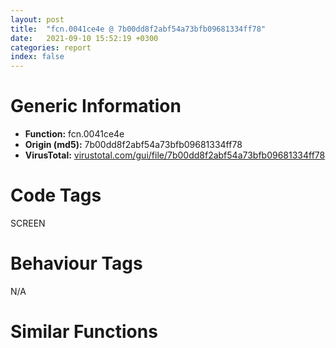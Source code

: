 ```yaml
---
layout: post
title:  "fcn.0041ce4e @ 7b00dd8f2abf54a73bfb09681334ff78"
date:   2021-09-10 15:52:19 +0300
categories: report
index: false
---
```


# Generic Information
- **Function:** fcn.0041ce4e
- **Origin (md5):** 7b00dd8f2abf54a73bfb09681334ff78
- **VirusTotal:** [virustotal.com/gui/file/7b00dd8f2abf54a73bfb09681334ff78][virustotal_ref]

# Code Tags
<span class="tag" id="SCREEN">SCREEN</span>


# Behaviour Tags
<span class="bhv-tag" id="na">N/A</span>

# Similar Functions
<script type="text/javascript" src="https://www.gstatic.com/charts/loader.js"></script>
<script type="text/javascript">

    google.charts.load('current', {'packages':['corechart']});
    google.charts.setOnLoadCallback(drawChart);

    function drawChart() {
    var data = new google.visualization.DataTable();
        data.addColumn('number', 'X');
        data.addColumn('number', 'Y');
        data.addColumn({type: 'string', role: 'tooltip', 'p': {'html': true}});
        data.addColumn({'type': 'string', 'role': 'style'});
        
        data.addRows([
    [-64.9297103881836, 6.895746231079102, '<b><a href="/report/fcn.0041ce4e@7b00dd8f2abf54a73bfb09681334ff78">fcn.0041ce4e</a><br>@7b00dd8f2abf54a73bfb09681334ff78</b><br>push 4<br>mov eax, 0x44fdd9<br>call fcn.004377ae<br>mov esi, ecx<br>mov dword[ebp-0x10], esi<br>mov dword[esi], vtable.CClientDC.0<br>and dword[ebp-4], 0<br>call fcn.0041cdb0<br>push eax<br>push dword[esi+0x10]<br>call dword[sym.imp.USER32.dll_ReleaseDC]<br>or dword[ebp-4], 0xffffffff<br>mov ecx, esi<br>call fcn.0041cde1<br>call fcn.0043784d<br>ret <br><eoc> ', 'point { fill-color: #e0440e; }'],
[69.85443878173828, -3.513312339782715, '<b><a href="/report/fcn.1000973b@481b545f5c18f2fce1caac67ddc419e8">fcn.1000973b</a><br>@481b545f5c18f2fce1caac67ddc419e8</b><br>push 4<br>mov eax, 0x1004d787<br>call fcn.1002289a<br>mov esi, ecx<br>mov dword[ebp-0x10], esi<br>mov dword[esi], vtable.CWindowDC.0<br>and dword[ebp-4], 0<br>call fcn.100095f8<br>push eax<br>push dword[esi+0x10]<br>call dword[sym.imp.USER32.dll_ReleaseDC]<br>or dword[ebp-4], 0xffffffff<br>mov ecx, esi<br>call fcn.1000963f<br>call fcn.10022972<br>ret <br><eoc> ', 'null'],
[-56.13117980957031, -52.58503723144531, '<b><a href="/report/fcn.0055bd5a@c60344b51fa39a329b92557d24ff7670">fcn.0055bd5a</a><br>@c60344b51fa39a329b92557d24ff7670</b><br>push 4<br>mov eax, 0x5a4487<br>call fcn.0057a5e0<br>mov esi, ecx<br>mov dword[ebp-0x10], esi<br>mov dword[esi], vtable.CClientDC.0<br>and dword[ebp-4], 0<br>call fcn.0055bcba<br>push eax<br>push dword[esi+0x10]<br>call dword[sym.imp.USER32.dll_ReleaseDC]<br>or dword[ebp-4], 0xffffffff<br>mov ecx, esi<br>call fcn.0055bced<br>call fcn.0057a6b8<br>ret <br><eoc> ', 'null'],
[51.780677795410156, -60.906700134277344, '<b><a href="/report/fcn.10017159@e5d49e0823e602f2ee948ac39d32c1eb">fcn.10017159</a><br>@e5d49e0823e602f2ee948ac39d32c1eb</b><br>push 4<br>mov eax, 0x1013b29b<br>call fcn.10124124<br>mov esi, ecx<br>mov dword[ebp-0x10], esi<br>mov dword[esi], vtable.CClientDC.0<br>and dword[ebp-4], 0<br>call fcn.10017b27<br>push eax<br>push dword[esi+0x10]<br>call dword[sym.imp.USER32.dll_ReleaseDC]<br>or dword[ebp-4], 0xffffffff<br>mov ecx, esi<br>call fcn.10017194<br>call fcn.101240f2<br>ret <br><eoc> ', 'null'],
[-23.839962005615234, 50.91566848754883, '<b><a href="/report/fcn.0055bde9@c60344b51fa39a329b92557d24ff7670">fcn.0055bde9</a><br>@c60344b51fa39a329b92557d24ff7670</b><br>push 4<br>mov eax, 0x5a4487<br>call fcn.0057a5e0<br>mov esi, ecx<br>mov dword[ebp-0x10], esi<br>mov dword[esi], vtable.CWindowDC.0<br>and dword[ebp-4], 0<br>call fcn.0055bcba<br>push eax<br>push dword[esi+0x10]<br>call dword[sym.imp.USER32.dll_ReleaseDC]<br>or dword[ebp-4], 0xffffffff<br>mov ecx, esi<br>call fcn.0055bced<br>call fcn.0057a6b8<br>ret <br><eoc> ', 'null'],
[36.086246490478516, 46.211917877197266, '<b><a href="/report/fcn.0041cedd@7b00dd8f2abf54a73bfb09681334ff78">fcn.0041cedd</a><br>@7b00dd8f2abf54a73bfb09681334ff78</b><br>push 4<br>mov eax, 0x44fdd9<br>call fcn.004377ae<br>mov esi, ecx<br>mov dword[ebp-0x10], esi<br>mov dword[esi], vtable.CWindowDC.0<br>and dword[ebp-4], 0<br>call fcn.0041cdb0<br>push eax<br>push dword[esi+0x10]<br>call dword[sym.imp.USER32.dll_ReleaseDC]<br>or dword[ebp-4], 0xffffffff<br>mov ecx, esi<br>call fcn.0041cde1<br>call fcn.0043784d<br>ret <br><eoc> ', 'null'],
[1.173323154449463, -13.76591682434082, '<b><a href="/report/fcn.100096ac@481b545f5c18f2fce1caac67ddc419e8">fcn.100096ac</a><br>@481b545f5c18f2fce1caac67ddc419e8</b><br>push 4<br>mov eax, 0x1004d741<br>call fcn.1002289a<br>mov esi, ecx<br>mov dword[ebp-0x10], esi<br>mov dword[esi], vtable.CClientDC.0<br>and dword[ebp-4], 0<br>call fcn.100095f8<br>push eax<br>push dword[esi+0x10]<br>call dword[sym.imp.USER32.dll_ReleaseDC]<br>or dword[ebp-4], 0xffffffff<br>mov ecx, esi<br>call fcn.1000963f<br>call fcn.10022972<br>ret <br><eoc> ', 'null'],
[-4.17029333114624, -82.98626708984375, '<b><a href="/report/fcn.100172c3@e5d49e0823e602f2ee948ac39d32c1eb">fcn.100172c3</a><br>@e5d49e0823e602f2ee948ac39d32c1eb</b><br>push 4<br>mov eax, 0x1013b29b<br>call fcn.10124124<br>mov esi, ecx<br>mov dword[ebp-0x10], esi<br>mov dword[esi], vtable.CWindowDC.0<br>and dword[ebp-4], 0<br>call fcn.10017b27<br>push eax<br>push dword[esi+0x10]<br>call dword[sym.imp.USER32.dll_ReleaseDC]<br>or dword[ebp-4], 0xffffffff<br>mov ecx, esi<br>call fcn.10017194<br>call fcn.101240f2<br>ret <br><eoc> ', 'null'],

        ]);

    var options = {
        title: 'Similarity Plot',
        legend: 'none',
        colors: ['#dedbd9', '#e6693e', '#ec8f6e', '#f3b49f', '#f6c7b6'],
        tooltip: {isHtml: true, trigger: 'both'},
        explorer: {
        actions: ["dragToZoom", "rightClickToReset"],
        },
        chartArea: {
        width: '80%',
        height: '80%'
        },
        width: '100%',
        height: '100%'
    };

    var chart = new google.visualization.ScatterChart(document.getElementById('chart_div'));

    chart.draw(data, options);
    }
    
</script>


<div id="chart_div" style="width: 100%px; height: 100%;"></div>

# Disassembled Code
{% highlight nasm %}

push 4
mov eax, 0x44fdd9
call fcn.004377ae
mov esi, ecx
mov dword[ebp-0x10], esi
mov dword[esi], vtable.CClientDC.0
and dword[ebp-4], 0
call fcn.0041cdb0
push eax
push dword[esi+0x10]
call dword[sym.imp.USER32.dll_ReleaseDC]
or dword[ebp-4], 0xffffffff
mov ecx, esi
call fcn.0041cde1
call fcn.0043784d
ret

{% endhighlight %}

[virustotal_ref]: https://www.virustotal.com/gui/file/7b00dd8f2abf54a73bfb09681334ff78